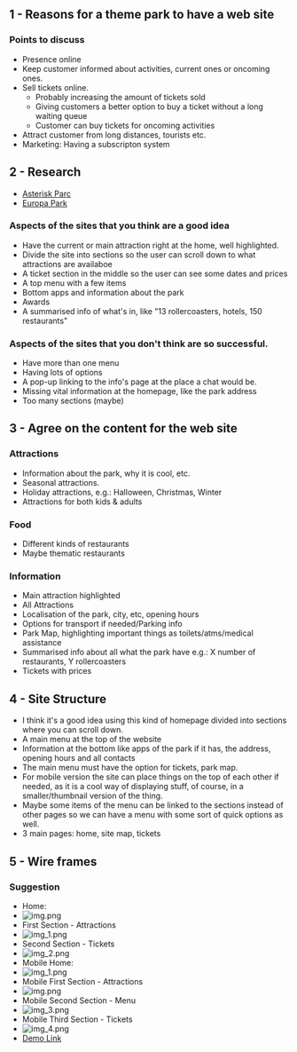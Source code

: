 ## 1 - Reasons for a theme park to have a web site
### Points to discuss
- Presence online
- Keep customer informed about activities, current ones or oncoming ones.
- Sell tickets online.
  - Probably increasing the amount of tickets sold
  - Giving customers a better option to buy a ticket without a long waiting queue
  - Customer can buy tickets for oncoming activities
- Attract customer from long distances, tourists etc.
- Marketing: Having a subscripton system


## 2 - Research

- [Asterisk Parc](asterisk_park/asterisk_park.md)
- [Europa Park](europa_park/europa_park.md)

### Aspects of the sites that you think are a good idea
- Have the current or main attraction right at the home, well highlighted.
- Divide the site into sections so the user can scroll down to what attractions are availaboe
- A ticket section in the middle so the user can see some dates and prices
- A top menu with a few items
- Bottom apps and information about the park
- Awards
- A summarised info of what's in, like "13 rollercoasters, hotels, 150 restaurants"

### Aspects of the sites that you don't think are so successful.
- Have more than one menu
- Having lots of options
- A pop-up linking to the info's page at the place a chat would be.
- Missing vital information at the homepage, like the park address
- Too many sections (maybe)

## 3 - Agree on the content for the web site
### Attractions
- Information about the park, why it is cool, etc.
- Seasonal attractions.
- Holiday attractions, e.g.: Halloween, Christmas, Winter
- Attractions for both kids & adults
### Food
- Different kinds of restaurants
- Maybe thematic restaurants
### Information
- Main attraction highlighted
- All Attractions
- Localisation of the park, city, etc, opening hours
- Options for transport if needed/Parking info
- Park Map, highlighting important things as toilets/atms/medical assistance
- Summarised info about all what the park have e.g.: X number of restaurants, Y rollercoasters
- Tickets with prices

## 4 - Site Structure
- I think it's a good idea using this kind of homepage divided into sections
where you can scroll down.
- A main menu at the top of the website
- Information at the bottom like apps of the park if it has, the address, opening hours
and all contacts
- The main menu must have the option for tickets, park map.
- For mobile version the site can place things on the top of each other if needed,
as it is a cool way of displaying stuff, of course, in a smaller/thumbnail version of the thing.
- Maybe some items of the menu can be linked to the sections instead of other pages
so we can have a menu with some sort of quick options as well.
- 3 main pages: home, site map, tickets

## 5 - Wire frames
### Suggestion
- Home:
- ![img.png](img/img.png)
- First Section - Attractions
- ![img_1.png](img/img_1.png)
- Second Section - Tickets
- ![img_2.png](img/img_2.png)
- Mobile Home:
- ![img_1.png](img/img_4.png)
- Mobile First Section - Attractions
- ![img.png](img/img_3.png)
- Mobile Second Section - Menu
- ![img_3.png](img/img_3.png)
- Mobile Third Section - Tickets
- ![img_4.png](img/img_6.png)
- [Demo Link](https://balsamiq.cloud/su76wx6/p5gmmcb)